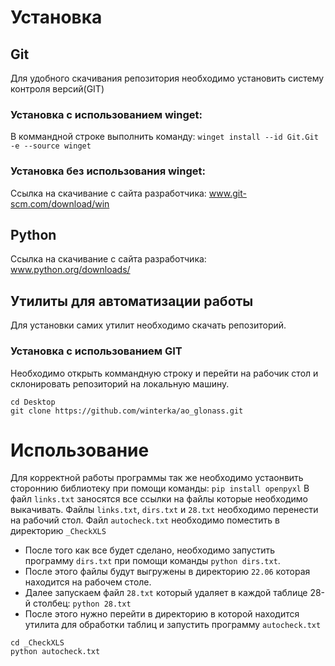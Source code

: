 # Установка
## Git
Для удобного скачивания репозитория необходимо установить систему контроля версий(GIT)
### Установка с использованием winget:
В коммандной строке выполнить команду: `winget install --id Git.Git -e --source winget`
### Установка без использования winget:
Ссылка на скачивание с сайта разработчика: www.git-scm.com/download/win
## Python
Ссылка на скачивание с сайта разработчика: www.python.org/downloads/
## Утилиты для автоматизации работы
Для установки самих утилит необходимо скачать репозиторий.
### Установка с использованием GIT
Необходимо открыть коммандную строку и перейти на рабочик стол и склонировать репозиторий на локальную машину.
```
cd Desktop
git clone https://github.com/winterka/ao_glonass.git
```
# Использование
Для корректной работы программы так же необходимо устаонвить стороннию библиотеку при помощи команды: `pip install openpyxl`
В файл `links.txt` заносятся все ссылки на файлы которые необходимо выкачивать.
Файлы `links.txt`, `dirs.txt` и `28.txt` необходимо перенести на рабочий стол.
Файл `autocheck.txt` необходимо поместить в директорию `_CheckXLS`
- После того как все будет сделано, необходимо запустить программу `dirs.txt` при помощи команды `python dirs.txt`.
- После этого файлы будут выгружены в директорию `22.06` которая находится на рабочем столе.
- Далее запускаем файл `28.txt` который удаляет в каждой таблице 28-й столбец: `python 28.txt`
- После этого нужно перейти в директорию в которой находится утилита для обработки таблиц и запустить программу `autocheck.txt`
```
cd _CheckXLS
python autocheck.txt
```
